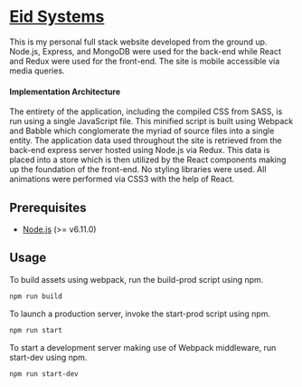 # [Eid Systems](http://www.eid.systems)

This is my personal full stack website developed from the ground up. Node.js, Express, and MongoDB were used for the back-end while React and Redux were used for the front-end. The site is mobile accessible via media queries.

#### Implementation Architecture

The entirety of the application, including the compiled CSS from SASS, is run using a single JavaScript file. This minified script is built using Webpack and Babble which conglomerate the myriad of source files into a single entity. The application data used throughout the site is retrieved from the back-end express server hosted using Node.js via Redux. This data is placed into a store which is then utilized by the React components making up the foundation of the front-end. No styling libraries were used. All animations were performed via CSS3 with the help of React.

## Prerequisites

* [Node.js](https://nodejs.org/en/) (>= v6.11.0)

## Usage

To build assets using webpack, run the build-prod script using npm.

```bash
npm run build
```

To launch a production server, invoke the start-prod script using npm.

```bash
npm run start
```

To start a development server making use of Webpack middleware, run start-dev using npm.

```bash
npm run start-dev
```

